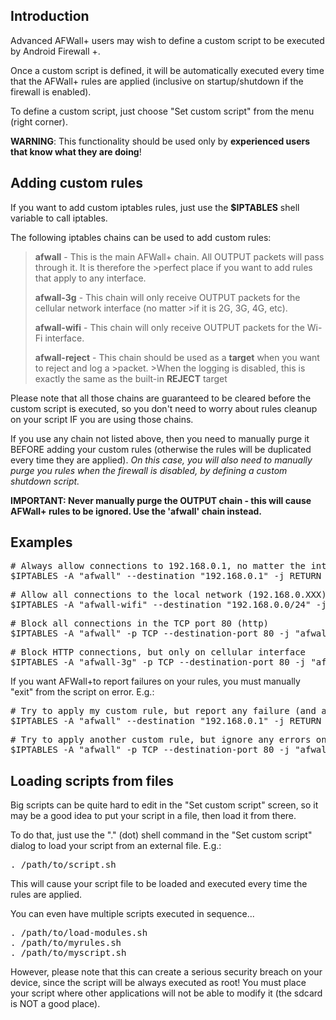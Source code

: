 ## Introduction

Advanced AFWall+ users may wish to define a custom script to be executed by Android Firewall +.

Once a custom script is defined, it will be automatically executed every time that the AFWall+ rules are applied (inclusive on startup/shutdown if the firewall is enabled).

To define a custom script, just choose "Set custom script" from the menu (right corner).

**WARNING**: This functionality should be used only by **experienced users that know what they are doing**!

## Adding custom rules

If you want to add custom iptables rules, just use the **$IPTABLES** shell variable to call iptables.

The following iptables chains can be used to add custom rules:

>**afwall** - This is the main AFWall+ chain. All OUTPUT packets will pass through it. It is therefore the >perfect place if you want to add rules that apply to any interface.
>
>**afwall-3g** - This chain will only receive OUTPUT packets for the cellular network interface (no matter >if it is 2G, 3G, 4G, etc).
>
>**afwall-wifi** - This chain will only receive OUTPUT packets for the Wi-Fi interface.
>
>**afwall-reject** - This chain should be used as a **target** when you want to reject and log a >packet. >When the logging is disabled, this is exactly the same as the built-in **REJECT** target 

Please note that all those chains are guaranteed to be cleared before the custom script is executed, so you don't need to worry about rules cleanup on your script IF you are using those chains.

If you use any chain not listed above, then you need to manually purge it BEFORE adding your custom rules (otherwise the rules will be duplicated every time they are applied). _On this case, you will also need to manually purge you rules when the firewall is disabled, by defining a custom shutdown script._

**IMPORTANT: Never manually purge the OUTPUT chain - this will cause AFWall+ rules to be ignored. Use the 'afwall' chain instead.**


## Examples

<pre># Always allow connections to 192.168.0.1, no matter the interface
$IPTABLES -A "afwall" --destination "192.168.0.1" -j RETURN</pre>

<pre># Allow all connections to the local network (192.168.0.XXX) on Wi-fi
$IPTABLES -A "afwall-wifi" --destination "192.168.0.0/24" -j RETURN</pre>

<pre># Block all connections in the TCP port 80 (http) 
$IPTABLES -A "afwall" -p TCP --destination-port 80 -j "afwall-reject"</pre>

<pre># Block HTTP connections, but only on cellular interface
$IPTABLES -A "afwall-3g" -p TCP --destination-port 80 -j "afwall-reject"</pre>

If you want AFWall+to report failures on your rules, you must manually "exit" from the script on error. E.g.:

<pre># Try to apply my custom rule, but report any failure (and abort)
$IPTABLES -A "afwall" --destination "192.168.0.1" -j RETURN || exit</pre>

<pre># Try to apply another custom rule, but ignore any errors on it
$IPTABLES -A "afwall" -p TCP --destination-port 80 -j "afwall-reject"</pre>

## Loading scripts from files

Big scripts can be quite hard to edit in the "Set custom script" screen, so it may be a good idea to put your script in a file, then load it from there.

To do that, just use the "." (dot) shell command in the "Set custom script" dialog to load your script from an external file. E.g.:

<pre>
. /path/to/script.sh</pre>


This will cause your script file to be loaded and executed every time the rules are applied.

You can even have multiple scripts executed in sequence...

<pre>
. /path/to/load-modules.sh
. /path/to/myrules.sh
. /path/to/myscript.sh</pre>


However, please note that this can create a serious security breach on your device, since the script will be always executed as root! You must place your script where other applications will not be able to modify it (the sdcard is NOT a good place).